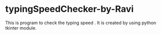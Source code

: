 # typingSpeedChecker-by-Ravi
This is program to check the typing speed . It is created by using python tkinter module.
